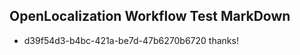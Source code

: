 ## OpenLocalization Workflow Test MarkDown
* d39f54d3-b4bc-421a-be7d-47b6270b6720 thanks!

<!--HONumber=Sep16_HO1-->


